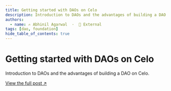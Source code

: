 ```yaml
---
title: Getting started with DAOs on Celo
description: Introduction to DAOs and the advantages of building a DAO on Celo.
authors:
  - name: ✍️ Abhinil Agarwal  ·  🔗 External
tags: [dao, foundation]
hide_table_of_contents: true
---
```


# Getting started with DAOs on Celo

Introduction to DAOs and the advantages of building a DAO on Celo.

[View the full post ↗️](https://medium.com/celodevelopers/getting-started-with-daos-on-celo-a6c6761024a)

<!--truncate-->
